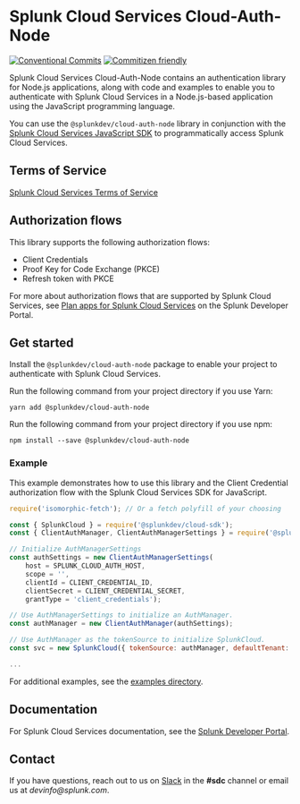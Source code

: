 # Splunk Cloud Services Cloud-Auth-Node

[![Conventional Commits](https://img.shields.io/badge/Conventional%20Commits-1.0.0-yellow.svg)](https://conventionalcommits.org)
[![Commitizen friendly](https://img.shields.io/badge/commitizen-friendly-brightgreen.svg)](http://commitizen.github.io/cz-cli/)

Splunk Cloud Services Cloud-Auth-Node contains an authentication library for Node.js applications, along with code and examples to enable you to authenticate with Splunk Cloud Services in a Node.js-based application using the JavaScript programming language.

You can use the `@splunkdev/cloud-auth-node` library in conjunction with the [Splunk Cloud Services JavaScript SDK](https://github.com/splunk/splunk-cloud-sdk-js/) to programmatically access Splunk Cloud Services.

## Terms of Service

[Splunk Cloud Services Terms of Service](https://auth.scp.splunk.com/tos)

## Authorization flows

This library supports the following authorization flows:
* Client Credentials
* Proof Key for Code Exchange (PKCE)
* Refresh token with PKCE

For more about authorization flows that are supported by Splunk Cloud Services, see [Plan apps for Splunk Cloud Services](https://dev.splunk.com/scs/docs/apps/plan#Choose-an-authorization-flow) on the Splunk Developer Portal.

## Get started

Install the `@splunkdev/cloud-auth-node` package to enable your project to authenticate with Splunk Cloud Services.

Run the following command from your project directory if you use Yarn:

```sh-session
yarn add @splunkdev/cloud-auth-node
```
Run the following command from your project directory if you use npm:

```sh-session
npm install --save @splunkdev/cloud-auth-node
```

### Example

This example demonstrates how to use this library and the Client Credential authorization flow with the Splunk Cloud Services SDK for JavaScript.

```js
require('isomorphic-fetch'); // Or a fetch polyfill of your choosing

const { SplunkCloud } = require('@splunkdev/cloud-sdk');
const { ClientAuthManager, ClientAuthManagerSettings } = require('@splunkdev/cloud-auth-node');

// Initialize AuthManagerSettings
const authSettings = new ClientAuthManagerSettings(
    host = SPLUNK_CLOUD_AUTH_HOST,
    scope = '',
    clientId = CLIENT_CREDENTIAL_ID,
    clientSecret = CLIENT_CREDENTIAL_SECRET,
    grantType = 'client_credentials');

// Use AuthManagerSettings to initialize an AuthManager.
const authManager = new ClientAuthManager(authSettings);

// Use AuthManager as the tokenSource to initialize SplunkCloud.
const svc = new SplunkCloud({ tokenSource: authManager, defaultTenant: TENANT });

...

```

For additional examples, see the [examples directory](examples).

## Documentation

For Splunk Cloud Services documentation, see the [Splunk Developer Portal](https://dev.splunk.com/scs/).

## Contact

If you have questions, reach out to us on [Slack](https://splunkdevplatform.slack.com) in the **#sdc** channel or email us at _devinfo@splunk.com_.
